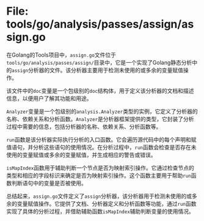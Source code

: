 # File: tools/go/analysis/passes/assign/assign.go

在Golang的Tools项目中，`assign.go`文件位于`tools/go/analysis/passes/assign/`目录中，它是一个实现了Golang静态分析中的`assign`分析器的文件。该分析器主要用于检测未使用的或多余的变量赋值操作。

该文件中的`doc`变量是一个包级别的`doc`结构体，用于定义该分析器的文档和描述信息，以便用户了解其功能和用途。

`Analyzer`变量是一个包级别的`analysis.Analyzer`类型的实例，它定义了分析器的名称、依赖关系和分析函数。`Analyzer`是分析器框架提供的类型，它封装了分析过程中需要的信息，包括分析器的名称、依赖关系、分析函数等。

`run`函数是该分析器实际执行分析的入口函数。它会遍历源代码中的每个声明和赋值语句，并分析这些语句的使用情况。在分析过程中，`run`函数会检查是否存在未使用的变量赋值或多余的变量赋值，并生成相应的警告或错误。

`isMapIndex`函数用于辅助判断一个节点是否为映射索引操作。它通过检查节点的类型和相应的字段标识来确定是否为映射索引操作。这个函数主要用于帮助`run`函数判断语句中的变量是否被使用。

总结起来，`assign.go`文件定义了`assign`分析器，该分析器用于检测未使用的或多余的变量赋值操作。它提供了文档、分析器定义和分析函数等功能，通过`run`函数实现了具体的分析过程，并借助辅助函数`isMapIndex`辅助判断变量的使用情况。

